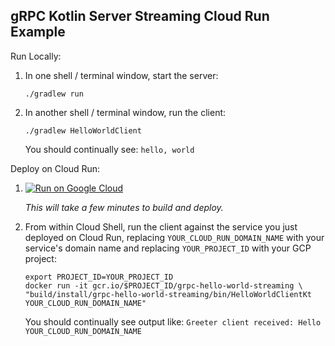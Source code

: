 gRPC Kotlin Server Streaming Cloud Run Example
---------------------------------------

Run Locally:
1. In one shell / terminal window, start the server:
    ```
    ./gradlew run
    ```
1. In another shell / terminal window, run the client:
    ```
    ./gradlew HelloWorldClient
    ```

   You should continually see: `hello, world`

Deploy on Cloud Run:

1. [![Run on Google Cloud](https://deploy.cloud.run/button.svg)](https://deploy.cloud.run)

    *This will take a few minutes to build and deploy.*

1. From within Cloud Shell, run the client against the service you just deployed on Cloud Run, replacing `YOUR_CLOUD_RUN_DOMAIN_NAME` with your service's domain name and replacing `YOUR_PROJECT_ID` with your GCP project:
   ```
   export PROJECT_ID=YOUR_PROJECT_ID
   docker run -it gcr.io/$PROJECT_ID/grpc-hello-world-streaming \
   "build/install/grpc-hello-world-streaming/bin/HelloWorldClientKt YOUR_CLOUD_RUN_DOMAIN_NAME"
   ```

   You should continually see output like: `Greeter client received: Hello YOUR_CLOUD_RUN_DOMAIN_NAME`
